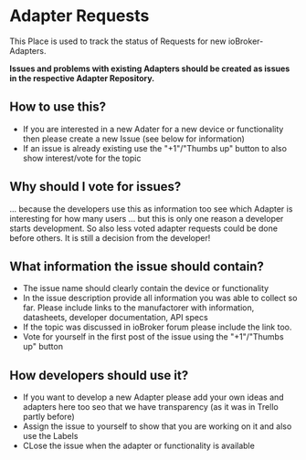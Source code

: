 # Adapter Requests
This Place is used to track the status of Requests for new ioBroker-Adapters.

**Issues and problems with existing Adapters should be created as issues in the respective Adapter Repository.**

## How to use this?
* If you are interested in a new Adater for a new device or functionality then please create a new Issue (see below for information)
* If an issue is already existing use the "+1"/"Thumbs up" button to also show interest/vote for the topic

## Why should I vote for issues?
... because the developers use this as information too see which Adapter is interesting for how many users ... but this is only one reason a developer starts development. So also less voted adapter requests could be done before others. It is still a decision from the developer!

## What information the issue should contain?
* The issue name should clearly contain the device or functionality
* In the issue description provide all information you was able to collect so far. Please include links to the manufactorer with information, datasheets, developer documentation, API specs
* If the topic was discussed in ioBroker forum please include the link too.
* Vote for yourself in the first post of the issue using the "+1"/"Thumbs up" button

## How developers should use it?
* If you want to develop a new Adapter please add your own ideas and adapters here too seo that we have transparency (as it was in Trello partly before)
* Assign the issue to yourself to show that you are working on it and also use the Labels
* CLose the issue when the adapter or functionality is available
